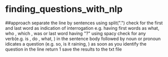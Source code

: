 # finding_questions_with_nlp
##approach
separate the line by sentences using split(".")
check for the first and last word as indication of interrogation e.g. having first words as what, who , which , was or last word  having "?" using spacy
check for any verb(e.g. is , do , what, ) in the sentence body followed by noun or pronoun idicates a question (e.g. so, is it raining, )
as soon as you identify the question in the line return 1 
save the results to the txt file
